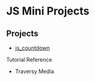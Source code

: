 # JS Mini Projects

## Projects
- [js_countdown](js_countdown/)

Tutorial Reference
- Traversy Media